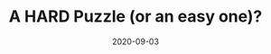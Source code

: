 ---
_schema: default
title: A HARD Puzzle (or an easy one)?
link: https://www.geocaching.com/geocache/GC8ZA8K
owner: Rocky Balboa
date: 2020-09-03
log_type: Note
display_coords: N 41° 27.000' W 074° 28.999'
latitude: '41.45'
longitude: '-74.483317'
first_stage: false
bogus: true
zhanna_log: >-
  Rich in NEPA and I solved the puzzle this afternoon, and it was confirmed by
  the solution checker. I doubt we’ll be visiting the area anytime soon, but
  we’ll put it on our list and if we have the opportunity we’ll stop and search
  for the cache. Thanks for a fun, “hard” puzzle\!
rich_log:
post_id: 12605
---